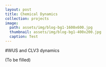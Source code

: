 ```yaml
---
layout: post
title: Chemical Dynamics
collection: projects
image:
  path: assets/img/blog-bg1-1600x600.jpg
  thumbnail: assets/img/blog-bg1-400x200.jpg
  caption: Test
---
```


#WUS and CLV3 dynamics

(To be filled)
